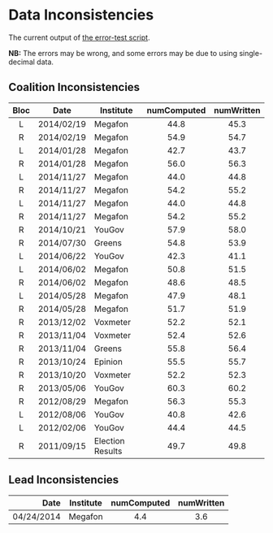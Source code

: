 Data Inconsistencies
====================
The current output of [the error-test script][tests].

**NB:** The errors may be wrong, and some errors may be due to using single-decimal data.

Coalition Inconsistencies
-------------------------

Bloc | Date       | Institute | numComputed | numWritten
:---:|:----------:|-----------|:-----------:|:---------:
 L   | 2014/02/19 | Megafon          | 44.8 | 45.3
 R   | 2014/02/19 | Megafon          | 54.9 | 54.7
 L   | 2014/01/28 | Megafon          | 42.7 | 43.7
 R   | 2014/01/28 | Megafon          | 56.0 | 56.3
 L   | 2014/11/27 | Megafon          | 44.0 | 44.8
 R   | 2014/11/27 | Megafon          | 54.2 | 55.2
 L   | 2014/11/27 | Megafon          | 44.0 | 44.8
 R   | 2014/11/27 | Megafon          | 54.2 | 55.2
 R   | 2014/10/21 | YouGov           | 57.9 | 58.0
 R   | 2014/07/30 | Greens           | 54.8 | 53.9
 L   | 2014/06/22 | YouGov           | 42.3 | 41.1
 L   | 2014/06/02 | Megafon          | 50.8 | 51.5
 R   | 2014/06/02 | Megafon          | 48.6 | 48.5
 L   | 2014/05/28 | Megafon          | 47.9 | 48.1
 R   | 2014/05/28 | Megafon          | 51.7 | 51.9
 R   | 2013/12/02 | Voxmeter         | 52.2 | 52.1
 R   | 2013/11/04 | Voxmeter         | 52.4 | 52.6
 R   | 2013/11/04 | Greens           | 55.8 | 56.4
 R   | 2013/10/24 | Epinion          | 55.5 | 55.7
 R   | 2013/10/20 | Voxmeter         | 52.2 | 52.3
 R   | 2013/05/06 | YouGov           | 60.3 | 60.2
 R   | 2012/08/29 | Megafon          | 56.3 | 55.3
 L   | 2012/08/06 | YouGov           | 40.8 | 42.6
 L   | 2012/02/06 | YouGov           | 44.4 | 44.5
 R   | 2011/09/15 | Election Results | 49.7 | 49.8

Lead Inconsistencies
--------------------

Date        | Institute | numComputed | numWritten
-----------:|-----------|:-----------:|:---------:
 04/24/2014 | Megafon   | 4.4         | 3.6


[tests]: https://github.com/ndarville/danish-polls/tree/master/_tests
